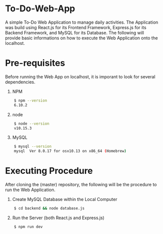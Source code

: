 # To-Do-Web-App

A simple To-Do Web Application to manage daily activities. The Application was build using React.js for its Frontend Framework, Express.js for its Backend Framework, and MySQL for its Database. The following will provide basic informations on how to execute the Web Application onto the localhost.

# Pre-requisites

Before running the Web App on localhost, it is imporant to look for several dependencies.

1. NPM
```sh
    $ npm --version
    6.10.2
```

2. node
```sh
    $ node --version
    v10.15.3
```

3. MySQL
```sh
    $ mysql --version
    mysql  Ver 8.0.17 for osx10.13 on x86_64 (Homebrew)
```

# Executing Procedure

After cloning the (master) repository, the following will be the procedure to run the Web Application.

1. Create MySQL Database within the Local Computer
```sh
    $ cd backend && node database.js
```


2. Run the Server (both React.js and Express.js)
```sh
    $ npm run dev
```
